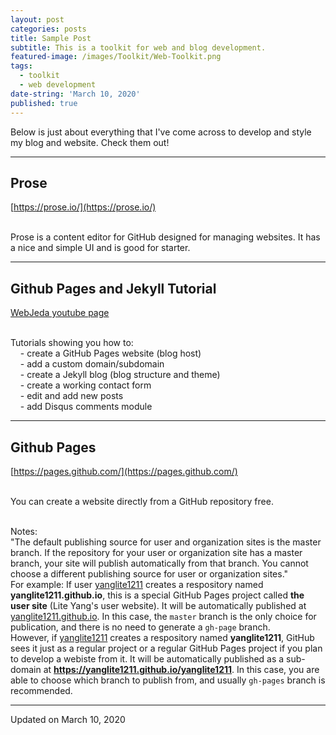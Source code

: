 ```yaml
---
layout: post
categories: posts
title: Sample Post
subtitle: This is a toolkit for web and blog development.
featured-image: /images/Toolkit/Web-Toolkit.png
tags:
  - toolkit
  - web development
date-string: 'March 10, 2020'
published: true
---
```


Below is just about everything that I've come across to develop and style my blog and website. 
Check them out!
<hr>

## Prose
[https://prose.io/](https://prose.io/)

<br>Prose is a content editor for GitHub designed for managing websites. It has a nice and simple UI and is good for starter. 
<hr>

## Github Pages and Jekyll Tutorial
[WebJeda youtube page](https://www.youtube.com/channel/UCbOO7d0vVo0kIrkd7m32irg)

<br>Tutorials showing you how to:
<br>&nbsp;&nbsp;&nbsp;&nbsp;- create a GitHub Pages website (blog host)
<br>&nbsp;&nbsp;&nbsp;&nbsp;- add a custom domain/subdomain
<br>&nbsp;&nbsp;&nbsp;&nbsp;- create a Jekyll blog (blog structure and theme)
<br>&nbsp;&nbsp;&nbsp;&nbsp;- create a working contact form
<br>&nbsp;&nbsp;&nbsp;&nbsp;- edit and add new posts
<br>&nbsp;&nbsp;&nbsp;&nbsp;- add Disqus comments module

<hr>

## Github Pages
[https://pages.github.com/](https://pages.github.com/)

<br>You can create a website directly from a GitHub repository free.

<br>Notes:
<br>"The default publishing source for user and organization sites is the master branch. If the repository for your user or organization site has a master branch, your site will publish automatically from that branch. You cannot choose a different publishing source for user or organization sites." 
<br>For example: If user [yanglite1211](https://github.com/yanglite1211) creates a respository named **yanglite1211.github.io**, this is a special GitHub Pages project called **the user site** (Lite Yang's user website). It will be automatically published at [yanglite1211.github.io](yanglite1211.github.io). In this case, the <code>master</code> branch is the only choice for publication, and there is no need to generate a <code>gh-page</code> branch.
<br>However, if [yanglite1211](https://github.com/yanglite1211) creates a respository named **yanglite1211**, GitHub sees it just as a regular project or a regular GitHub Pages project if you plan to develop a webiste from it. It will be automatically published as a sub-domain at **https://yanglite1211.github.io/yanglite1211**. In this case, you are able to choose which branch to publish from, and usually <code>gh-pages</code> branch is recommended.

<hr>



Updated on March 10, 2020
